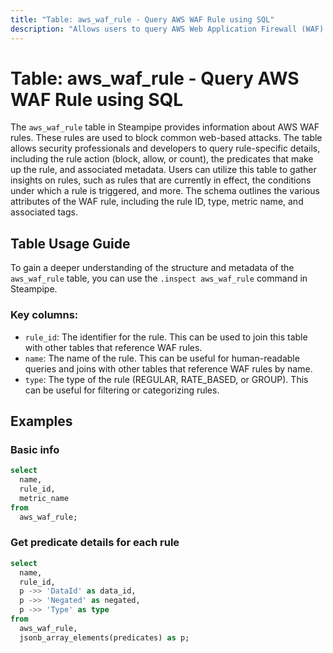 ```yaml
---
title: "Table: aws_waf_rule - Query AWS WAF Rule using SQL"
description: "Allows users to query AWS Web Application Firewall (WAF) rules."
---
```


# Table: aws_waf_rule - Query AWS WAF Rule using SQL

The `aws_waf_rule` table in Steampipe provides information about AWS WAF rules. These rules are used to block common web-based attacks. The table allows security professionals and developers to query rule-specific details, including the rule action (block, allow, or count), the predicates that make up the rule, and associated metadata. Users can utilize this table to gather insights on rules, such as rules that are currently in effect, the conditions under which a rule is triggered, and more. The schema outlines the various attributes of the WAF rule, including the rule ID, type, metric name, and associated tags.

## Table Usage Guide

To gain a deeper understanding of the structure and metadata of the `aws_waf_rule` table, you can use the `.inspect aws_waf_rule` command in Steampipe.

### Key columns:

- `rule_id`: The identifier for the rule. This can be used to join this table with other tables that reference WAF rules.
- `name`: The name of the rule. This can be useful for human-readable queries and joins with other tables that reference WAF rules by name.
- `type`: The type of the rule (REGULAR, RATE_BASED, or GROUP). This can be useful for filtering or categorizing rules.

## Examples

### Basic info

```sql
select
  name,
  rule_id,
  metric_name
from
  aws_waf_rule;
```

### Get predicate details for each rule

```sql
select
  name,
  rule_id,
  p ->> 'DataId' as data_id,
  p ->> 'Negated' as negated,
  p ->> 'Type' as type
from
  aws_waf_rule,
  jsonb_array_elements(predicates) as p;
```